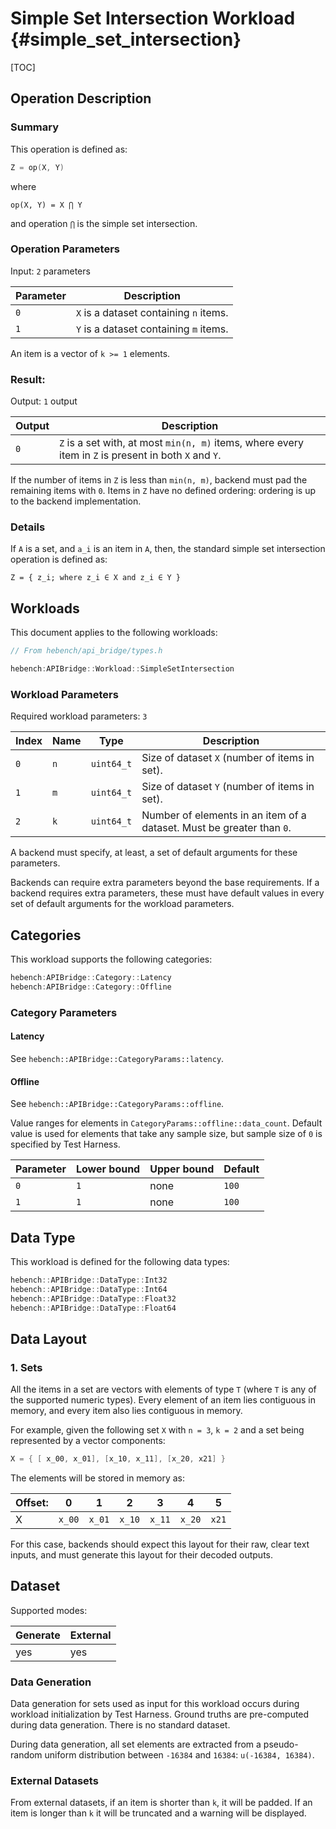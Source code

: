 Simple Set Intersection Workload {#simple_set_intersection}
========================

[TOC]

## Operation Description

### Summary
This operation is defined as:

```cpp
Z = op(X, Y)
```

where

```
op(X, Y) = X ⋂ Y
```

and operation `⋂` is the simple set intersection.

### Operation Parameters

Input: `2` parameters

| Parameter | Description |
|-|-|
| `0` | `X` is a dataset containing `n` items. |
| `1` | `Y` is a dataset containing `m` items. |

An item is a vector of `k >= 1` elements.

### Result:

Output: `1` output

| Output | Description |
|-|-|
| `0` | `Z` is a set with, at most `min(n, m)` items, where every item in `Z` is present in both `X` and `Y`. |

If the number of items in `Z` is less than `min(n, m)`, backend must pad the remaining items with `0`. Items in `Z` have no defined ordering: ordering is up to the backend implementation.

### Details

If `A` is a set, and `a_i` is an item in `A`, then, the standard simple set intersection operation is defined as:

```
Z = { z_i; where z_i ∈ X and z_i ∈ Y }
```

## Workloads

This document applies to the following workloads:

```cpp
// From hebench/api_bridge/types.h

hebench:APIBridge::Workload::SimpleSetIntersection
```

### Workload Parameters

Required workload parameters: `3`

| Index | Name | Type | Description |
|-|-|-|-|
| `0` | `n` | `uint64_t` | Size of dataset `X` (number of items in set). |
| `1` | `m` | `uint64_t` | Size of dataset `Y` (number of items in set). |
| `2` | `k` | `uint64_t` | Number of elements in an item of a dataset. Must be greater than `0`. |

A backend must specify, at least, a set of default arguments for these parameters.

Backends can require extra parameters beyond the base requirements. If a backend requires extra parameters, these must have default values in every set of default arguments for the workload parameters.

## Categories
This workload supports the following categories:

```cpp
hebench:APIBridge::Category::Latency
hebench:APIBridge::Category::Offline
```

### Category Parameters
#### Latency
See `hebench::APIBridge::CategoryParams::latency`.

#### Offline
See `hebench::APIBridge::CategoryParams::offline`.

Value ranges for elements in `CategoryParams::offline::data_count`. Default value is used for elements that take any sample size, but sample size of `0` is specified by Test Harness.

| Parameter | Lower bound | Upper bound | Default |
|-|-|-|-|
| `0` | `1` | none |`100` | 
| `1` | `1` | none |`100` | 

## Data Type

This workload is defined for the following data types:

```cpp
hebench::APIBridge::DataType::Int32
hebench::APIBridge::DataType::Int64
hebench::APIBridge::DataType::Float32
hebench::APIBridge::DataType::Float64
```

## Data Layout

### 1. Sets

All the items in a set are vectors with elements of type `T` (where `T` is any of the supported numeric types). Every element of an item lies contiguous in memory, and every item also lies contiguous in memory.

For example, given the following set `X` with `n = 3`, `k = 2` and a set being represented by a vector components:

```cpp
X = { [ x_00, x_01], [x_10, x_11], [x_20, x21] }
```

The elements will be stored in memory as:

| Offset: | 0 | 1 | 2 | 3 | 4 | 5|
|-|-|-|-|-|-|-|
|X| `x_00` | `x_01` | `x_10` | `x_11` | `x_20` | `x21`  |

For this case, backends should expect this layout for their raw, clear text inputs, and must generate this layout for their decoded outputs.

## Dataset

Supported modes:

| Generate | External |
|-|-|
| yes | yes |

### Data Generation
Data generation for sets used as input for this workload occurs during workload initialization by Test Harness. Ground truths are pre-computed during data generation. There is no standard dataset.

During data generation, all set elements are extracted from a pseudo-random uniform distribution between `-16384` and `16384`: `u(-16384, 16384)`.

### External Datasets
From external datasets, if an item is shorter than `k`, it will be padded. If an item is longer than `k` it will be truncated and a warning will be displayed.
